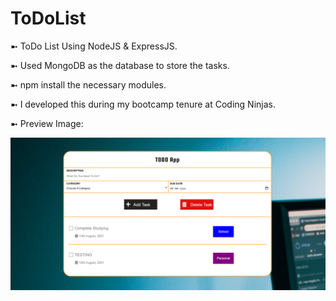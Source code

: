 # ToDoList

➼ ToDo List Using NodeJS & ExpressJS.

➼ Used MongoDB as the database to store the tasks.

➼ npm install the necessary modules.

➼ I developed this during my bootcamp tenure at Coding Ninjas.
 
➼ Preview Image:

<img src="preview.PNG">
